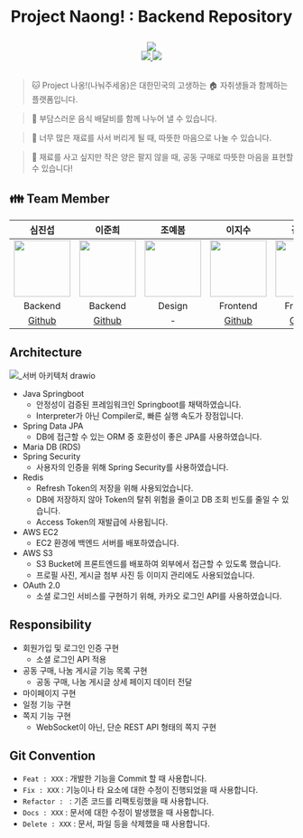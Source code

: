 # <p align="center"> Project Naong! : Backend Repository</p>

<div align ="center">
  <img src = "https://github.com/Jinseop-Sim/Naong/assets/71700079/aa6c47cd-284a-434d-9d1e-aded7434fb76">
  </br>
  
  <a href = "https://github.com/Jun2-Lee/Toy_project">
   <img src="https://img.shields.io/badge/GitRepo-181717?style=flat&logo=GitHub&logoColor=white&link=https://jinseop-sim.github.io/">
  </a>
  <a href = "http://3.36.144.128:8080/naong-api">
   <img src="https://img.shields.io/badge/Naong!-FF9E0F?style=flat&logo=ASKfm&logoColor=white&link=https://www.instagram.com/_35yed">
   </a>
</div>  
</br>

> :cat: Project 나옹!(나눠주세옹)은 대한민국의 고생하는 :house: 자취생들과 함께하는 플랫폼입니다.  

> 💸 부담스러운 음식 배달비를 함께 나누어 낼 수 있습니다.  

> 🥔 너무 많은 재료를 사서 버리게 될 때, 따뜻한 마음으로 나눌 수 있습니다.  

> 🥕 재료를 사고 싶지만 작은 양은 팔지 않을 때, 공동 구매로 따뜻한 마음을 표현할 수 있습니다!  

## :family: Team Member
<div align="center">

|심진섭|이준희|조예봄|이지수|김태영|
|:-:|:-:|:-:|:-:|:-:|
|<img src="https://avatars.githubusercontent.com/u/71700079?s=400&u=9e9338f1a22b811003f826b00c9b797a01aea381&v=4" width="100" height="100">|<img src="https://avatars.githubusercontent.com/u/80378041?v=4" width="100" height="100">|<img src="https://avatars.githubusercontent.com/u/71700079?s=400&u=39746e5ac607c719261bdd5a8fc0108a290ba975&v=4" width="100" height="100">|<img src="https://avatars.githubusercontent.com/u/101401447?v=4" width="100" height="100">|<img src="https://avatars.githubusercontent.com/u/100909703?v=4" width="100" height="100">|
|Backend|Backend|Design|Frontend|Frontend|
|[Github](https://github.com/Jinseop-Sim)|[Github](https://github.com/Jun2-Lee)|-|[Github](https://github.com/dlwltn0430)|[Github](https://github.com/taeyomi)|

</div>
   
## Architecture
![_서버 아키텍처 drawio](https://github.com/Jinseop-Sim/Naong/assets/71700079/a5d45783-4004-43a4-a346-2b35f4ebe5a1)  

- Java Springboot
  - 안정성이 검증된 프레임워크인 Springboot를 채택하였습니다.
  - Interpreter가 아닌 Compiler로, 빠른 실행 속도가 장점입니다.
- Spring Data JPA
  - DB에 접근할 수 있는 ORM 중 호환성이 좋은 JPA를 사용하였습니다.
- Maria DB (RDS)
- Spring Security
  - 사용자의 인증을 위해 Spring Security를 사용하였습니다.
- Redis
  - Refresh Token의 저장을 위해 사용되었습니다.
  - DB에 저장하지 않아 Token의 탈취 위험을 줄이고 DB 조회 빈도를 줄일 수 있습니다.
  - Access Token의 재발급에 사용됩니다.
- AWS EC2
  - EC2 환경에 백엔드 서버를 배포하였습니다.
- AWS S3
  - S3 Bucket에 프론트엔드를 배포하여 외부에서 접근할 수 있도록 했습니다.
  - 프로필 사진, 게시글 첨부 사진 등 이미지 관리에도 사용되었습니다.
- OAuth 2.0
  - 소셜 로그인 서비스를 구현하기 위해, 카카오 로그인 API를 사용하였습니다.

## Responsibility
- 회원가입 및 로그인 인증 구현
  - 소셜 로그인 API 적용
- 공동 구매, 나눔 게시글 기능 목록 구현
  - 공동 구매, 나눔 게시글 상세 페이지 데이터 전달
- 마이페이지 구현
- 일정 기능 구현
- 쪽지 기능 구현
  - WebSocket이 아닌, 단순 REST API 형태의 쪽지 구현
 
## Git Convention
- ```Feat : XXX``` : 개발한 기능을 Commit 할 때 사용합니다.
- ```Fix : XXX``` : 기능이나 타 요소에 대한 수정이 진행되었을 때 사용합니다.
- ```Refactor : ``` : 기존 코드를 리팩토링했을 때 사용합니다.
- ```Docs : XXX``` : 문서에 대한 수정이 발생했을 때 사용합니다.
- ```Delete : XXX``` : 문서, 파일 등을 삭제했을 때 사용합니다.
